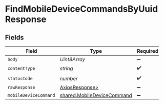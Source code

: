 # FindMobileDeviceCommandsByUuidResponse


## Fields

| Field                                                                    | Type                                                                     | Required                                                                 | Description                                                              |
| ------------------------------------------------------------------------ | ------------------------------------------------------------------------ | ------------------------------------------------------------------------ | ------------------------------------------------------------------------ |
| `body`                                                                   | *Uint8Array*                                                             | :heavy_minus_sign:                                                       | N/A                                                                      |
| `contentType`                                                            | *string*                                                                 | :heavy_check_mark:                                                       | N/A                                                                      |
| `statusCode`                                                             | *number*                                                                 | :heavy_check_mark:                                                       | N/A                                                                      |
| `rawResponse`                                                            | [AxiosResponse>](https://axios-http.com/docs/res_schema)                 | :heavy_minus_sign:                                                       | N/A                                                                      |
| `mobileDeviceCommand`                                                    | [shared.MobileDeviceCommand](../../models/shared/mobiledevicecommand.md) | :heavy_minus_sign:                                                       | OK                                                                       |